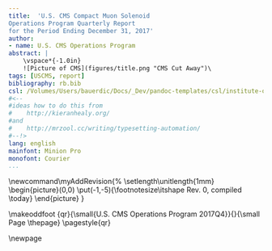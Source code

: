 ```yaml
---
title:  'U.S. CMS Compact Muon Solenoid
Operations Program Quarterly Report
for the Period Ending December 31, 2017'
author:
- name: U.S. CMS Operations Program
abstract: |
    \vspace*{-1.0in}
    ![Picture of CMS](figures/title.png "CMS Cut Away")\ 
tags: [USCMS, report]
bibliography: rb.bib
csl: /Volumes/Users/bauerdic/Docs/_Dev/pandoc-templates/csl/institute-of-physics-numeric.csl
#<--
#ideas how to do this from
#    http://kieranhealy.org/
#and
#    http://mrzool.cc/writing/typesetting-automation/
#--!>
lang: english
mainfont: Minion Pro
monofont: Courier
...
```

\newcommand\myAddRevision{%
  \setlength\unitlength{1mm}
  \begin{picture}(0,0)
    \put(-1,-5){\footnotesize\itshape Rev. 0, compiled \today}
  \end{picture}
}
<!--
\makeoddfoot  {qr}{\myAddRevision\hspace*{-0.07in} \small{U.S. CMS Operations Program 2017Q4}}{}{\small Page \thepage}
-->

\makeoddfoot  {qr}{\small{U.S. CMS Operations Program 2017Q4}}{}{\small Page \thepage}
\pagestyle{qr}

\newpage
